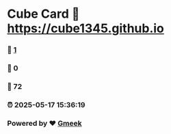 # Cube Card :link: https://cube1345.github.io 
### :page_facing_up: [1](https://cube1345.github.io/tag.html) 
### :speech_balloon: 0 
### :hibiscus: 72 
### :alarm_clock: 2025-05-17 15:36:19 
### Powered by :heart: [Gmeek](https://github.com/Meekdai/Gmeek)
